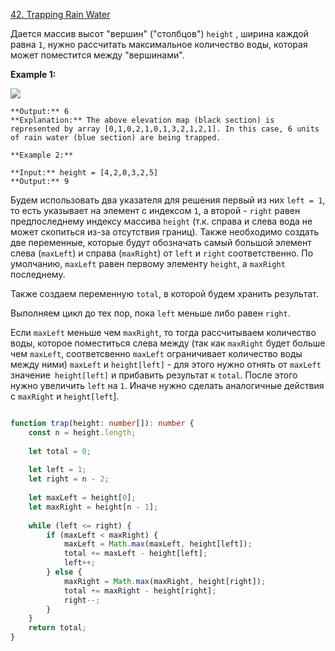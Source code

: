 [42. Trapping Rain Water](https://leetcode.com/problems/trapping-rain-water/)

Дается массив высот "вершин" ("столбцов") `height` , ширина каждой равна `1`, нужно рассчитать максимальное количество воды, которая может поместится между "вершинами".

**Example 1:**

![](https://assets.leetcode.com/uploads/2018/10/22/rainwatertrap.png)

```**Input:** height = [0,1,0,2,1,0,1,3,2,1,2,1]
**Output:** 6
**Explanation:** The above elevation map (black section) is represented by array [0,1,0,2,1,0,1,3,2,1,2,1]. In this case, 6 units of rain water (blue section) are being trapped.
```

```
**Example 2:**

**Input:** height = [4,2,0,3,2,5]
**Output:** 9
```

Будем использовать два указателя для решения
первый из них `left = 1`, то есть указывает на элемент с индексом `1`, а второй - `right` равен предпоследнему индексу массива `height` (т.к. справа и слева вода не может скопиться из-за отсутствия границ).
Также необходимо создать две переменные, которые будут обозначать самый большой элемент слева (`maxLeft`) и справа (`maxRight`) от `left` и `right` соответственно. По умолчанию, `maxLeft` равен первому элементу `height`, а `maxRight` последнему. 

Также создаем переменную `total`, в которой будем хранить результат.

Выполняем цикл до тех пор, пока `left` меньше либо равен `right`.

Если `maxLeft` меньше чем `maxRight`, то тогда рассчитываем количество воды, которое поместиться слева между (так как `maxRight` будет больше чем `maxLeft`, соответсвенно `maxLeft` ограничивает количество воды между ними) `maxLeft` и `height[left]` - для этого нужно отнять от `maxLeft` значение` height[left]` и прибавить результат к `total`. После этого нужно увеличить `left` на `1`.
Иначе нужно сделать аналогичные действия с `maxRight` и  `height[left`].

```ts

function trap(height: number[]): number {
	const n = height.length;
	
	let total = 0;
	
	let left = 1;
	let right = n - 2;
	
	let maxLeft = height[0];
	let maxRight = height[n - 1];
	
	while (left <= right) {
		if (maxLeft < maxRight) {
			maxLeft = Math.max(maxLeft, height[left]);
			total += maxLeft - height[left];
			left++;
		} else {
			maxRight = Math.max(maxRight, height[right]);		
			total += maxRight - height[right];		
			right--;
		}
	}
	return total;
}

```
